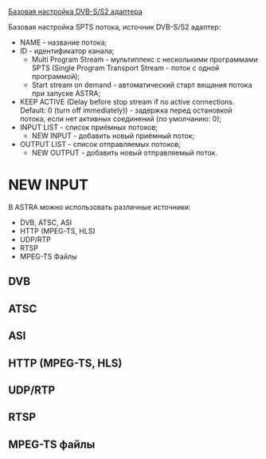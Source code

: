 [Базовая настройка DVB-S/S2 адаптера][1]

Базовая настройка SPTS потока, источник DVB-S/S2 адаптер:

- NAME - название потока;
- ID - идентификатор канала;
	- Multi Program Stream - мультиплекс с несколькими программами SPTS (Single Program Transport Stream - поток с одной программой);
	- Start stream on demand - автоматический старт вещания потока при запуске ASTRA;
- KEEP ACTIVE (Delay before stop stream if no active connections. Default: 0 (turn off immediately)) - задержка перед остановкой потока, если нет активных соединений (по умолчанию: 0);
- INPUT LIST - список приёмных потоков;
	- NEW INPUT - добавить новый приёмный поток;
- OUTPUT LIST - список отправляемых потоков;
	- NEW OUTPUT - добавить новый отправляемый поток.

# NEW INPUT

В ASTRA можно использовать различные источники:
- DVB, ATSC, ASI
- HTTP (MPEG-TS, HLS)
- UDP/RTP
- RTSP
- MPEG-TS Файлы

## DVB

## ATSC

## ASI

## HTTP (MPEG-TS, HLS)

## UDP/RTP

## RTSP

## MPEG-TS файлы

        
        
        
        

[1]: https://github.com/cesbo/astra-help/blob/master/ru/adapter/dvb-s/general.md "Базовая настройка DVB-S/S2 адаптера"

